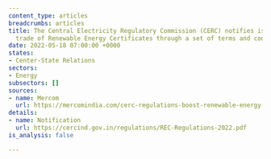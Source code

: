 ```yaml
---
content_type: articles
breadcrumbs: articles
title: The Central Electricity Regulatory Commission (CERC) notifies issuance and
  trade of Renewable Energy Certificates through a set of terms and conditions
date: 2022-05-18 07:00:00 +0000
states:
- Center-State Relations
sectors:
- Energy
subsectors: []
sources:
- name: Mercom
  url: https://mercomindia.com/cerc-regulations-boost-renewable-energy-certificates-trading/
details:
- name: Notification
  url: https://cercind.gov.in/regulations/REC-Regulations-2022.pdf
is_analysis: false

---
```

